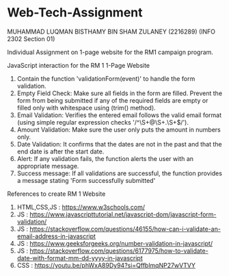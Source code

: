 # Web-Tech-Assignment
MUHAMMAD LUQMAN BISTHAMY BIN SHAM ZULANEY (2216289) (INFO 2302 Section 01)

Individual Assignment on 1-page website for the RM1 campaign program. 

JavaScript interaction for the RM 1 1-Page Website

1. Contain the function 'validationForm(event)' to handle the form validation.
2. Empty Field Check: Make sure all fields in the form are filled. Prevent the form from being submitted if any of the required fields are empty or filled only with whitespace using (trim() method).
3. Email Validation: Verifies the entered email follows the valid email format (using simple regular expression checks '/^\S+@\S+\.\S+$/').
4. Amount Validation: Make sure the user only puts the amount in numbers only.
5. Date Validation: It confirms that the dates are not in the past and that the end date is after the start date.
6. Alert: If any validation fails, the function alerts the user with an appropriate message.
7. Success message: If all validations are successful, the function provides a message stating 'Form successfully submitted'

References to create RM 1 Website

1. HTML,CSS,JS : https://www.w3schools.com/
2. JS : https://www.javascripttutorial.net/javascript-dom/javascript-form-validation/
3. JS : https://stackoverflow.com/questions/46155/how-can-i-validate-an-email-address-in-javascript
4. JS : https://www.geeksforgeeks.org/number-validation-in-javascript/
5. JS : https://stackoverflow.com/questions/6177975/how-to-validate-date-with-format-mm-dd-yyyy-in-javascript
6. CSS : https://youtu.be/phWxA89Dy94?si=QffblmqNP27wVTVY
